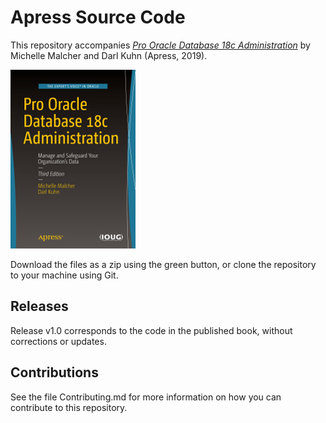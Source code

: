 # Apress Source Code

This repository accompanies [*Pro Oracle Database 18c Administration*](https://www.apress.com/9781484244234) by Michelle Malcher and Darl Kuhn (Apress, 2019).

[comment]: #cover
![Cover image](9781484244234.jpg)

Download the files as a zip using the green button, or clone the repository to your machine using Git.

## Releases

Release v1.0 corresponds to the code in the published book, without corrections or updates.

## Contributions

See the file Contributing.md for more information on how you can contribute to this repository.
